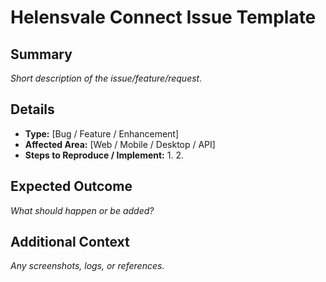 # Helensvale Connect Issue Template

## Summary
_Short description of the issue/feature/request._

## Details
- **Type:** [Bug / Feature / Enhancement]
- **Affected Area:** [Web / Mobile / Desktop / API]
- **Steps to Reproduce / Implement:**
  1. 
  2. 

## Expected Outcome
_What should happen or be added?_

## Additional Context
_Any screenshots, logs, or references._